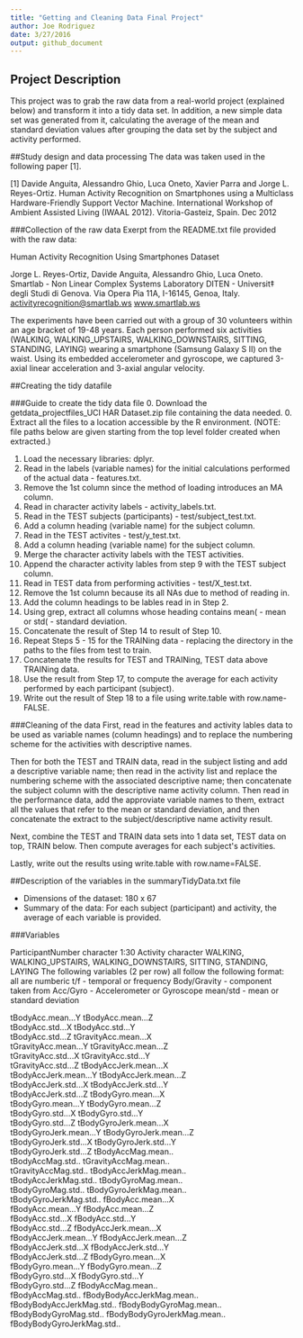 ```yaml
---
title: "Getting and Cleaning Data Final Project"
author: Joe Rodriguez
date: 3/27/2016
output: github_document
---
```


## Project Description
This project was to grab the raw data from a real-world project (explained below) and transform it into a tidy data set.  In addition, a new simple data set was generated from it, calculating the average of the mean and standard deviation values after grouping the data set by the subject and activity performed.


##Study design and data processing
The data was taken used in the following paper [1].

[1] Davide Anguita, Alessandro Ghio, Luca Oneto, Xavier Parra and Jorge L. Reyes-Ortiz. Human Activity Recognition on Smartphones using a Multiclass Hardware-Friendly Support Vector Machine. International Workshop of Ambient Assisted Living (IWAAL 2012). Vitoria-Gasteiz, Spain. Dec 2012

###Collection of the raw data
Exerpt from the README.txt file provided with the raw data:

Human Activity Recognition Using Smartphones Dataset

Jorge L. Reyes-Ortiz, Davide Anguita, Alessandro Ghio, Luca Oneto.
Smartlab - Non Linear Complex Systems Laboratory
DITEN - Universit‡ degli Studi di Genova.
Via Opera Pia 11A, I-16145, Genoa, Italy.
activityrecognition@smartlab.ws
www.smartlab.ws

The experiments have been carried out with a group of 30 volunteers within an age bracket of 19-48 years. Each person performed six activities (WALKING, WALKING_UPSTAIRS, WALKING_DOWNSTAIRS, SITTING, STANDING, LAYING) wearing a smartphone (Samsung Galaxy S II) on the waist. Using its embedded accelerometer and gyroscope, we captured 3-axial linear acceleration and 3-axial angular velocity.

##Creating the tidy datafile

###Guide to create the tidy data file
0. Download the getdata_projectfiles_UCI HAR Dataset.zip file containing the data needed.
0. Extract all the files to a location accessible by the R environment. (NOTE: file paths below are given starting from the top level folder created when extracted.)
1. Load the necessary libraries: dplyr.
2. Read in the labels (variable names) for the initial calculations performed of the actual data - features.txt.
3. Remove the 1st column since the method of loading introduces an MA column.
4. Read in character activity labels - activity_labels.txt.
5. Read in the TEST subjects (participants) - test/subject_test.txt.
6. Add a column heading (variable name) for the subject column.
7. Read in the TEST activites - test/y_test.txt. 
8. Add a column heading (variable name) for the subject column.
9. Merge the character activity labels with the TEST activities.
10. Append the character activity lables from step 9 with the TEST subject column.
11. Read in TEST data from performing activities - test/X_test.txt.
12. Remove the 1st column because its all NAs due to method of reading in.
13. Add the column headings to be lables read in in Step 2.
14. Using grep, extract all columns whose heading contains mean( - mean or std( - standard deviation.
15. Concatenate the result of Step 14 to result of Step 10.
16. Repeat Steps 5 - 15 for the TRAINing data - replacing the directory in the paths to the files from test to train.
17. Concatenate the results for TEST and TRAINing, TEST data above TRAINing data.
18. Use the result from Step 17, to compute the average for each activity performed by each participant (subject).
19. Write out the result of Step 18 to a file using write.table with row.name-FALSE.

###Cleaning of the data
First, read in the features and activity lables data to be used as variable names (column headings) and to replace the numbering scheme for the activities with descriptive names. 

Then for both the TEST and TRAIN data, read in the subject listing and add a descriptive variable name; then read in the activity list and replace the numbering scheme with the associated descriptive name; then concatenate the subject column with the descriptive name activity column.  Then read in the performance data, add the approviate variable names to them, extract all the values that refer to the mean or standard deviation, and then concatenate the extract to the subject/descriptive name activity result.

Next, combine the TEST and TRAIN data sets into 1 data set, TEST data on top, TRAIN below.  Then compute averages for each subject's activities.

Lastly, write out the results using write.table with row.name=FALSE.

##Description of the variables in the summaryTidyData.txt file
 - Dimensions of the dataset: 180 x 67
 - Summary of the data:
    For each subject (participant) and activity, the average of each variable is provided.

###Variables

ParticipantNumber   character   1:30
Activity            character   WALKING, WALKING_UPSTAIRS, WALKING_DOWNSTAIRS,                                 SITTING, STANDING, LAYING
The following variables (2 per row) all follow the following format:
    all are numberic 
    t/f - temporal or frequency
    Body/Gravity - component taken from
    Acc/Gyro - Accelerometer or Gyroscope
    mean/std - mean or standard deviation

tBodyAcc.mean...Y           tBodyAcc.mean...Z          
tBodyAcc.std...X            tBodyAcc.std...Y           
tBodyAcc.std...Z            tGravityAcc.mean...X       
tGravityAcc.mean...Y        tGravityAcc.mean...Z       
tGravityAcc.std...X         tGravityAcc.std...Y        
tGravityAcc.std...Z         tBodyAccJerk.mean...X      
tBodyAccJerk.mean...Y       tBodyAccJerk.mean...Z      
tBodyAccJerk.std...X        tBodyAccJerk.std...Y       
tBodyAccJerk.std...Z        tBodyGyro.mean...X         
tBodyGyro.mean...Y          tBodyGyro.mean...Z         
tBodyGyro.std...X           tBodyGyro.std...Y          
tBodyGyro.std...Z           tBodyGyroJerk.mean...X     
tBodyGyroJerk.mean...Y      tBodyGyroJerk.mean...Z     
tBodyGyroJerk.std...X       tBodyGyroJerk.std...Y      
tBodyGyroJerk.std...Z       tBodyAccMag.mean..         
tBodyAccMag.std..           tGravityAccMag.mean..      
tGravityAccMag.std..        tBodyAccJerkMag.mean..     
tBodyAccJerkMag.std..       tBodyGyroMag.mean..        
tBodyGyroMag.std..          tBodyGyroJerkMag.mean..    
tBodyGyroJerkMag.std..      fBodyAcc.mean...X          
fBodyAcc.mean...Y           fBodyAcc.mean...Z          
fBodyAcc.std...X            fBodyAcc.std...Y           
fBodyAcc.std...Z            fBodyAccJerk.mean...X      
fBodyAccJerk.mean...Y       fBodyAccJerk.mean...Z      
fBodyAccJerk.std...X        fBodyAccJerk.std...Y       
fBodyAccJerk.std...Z        fBodyGyro.mean...X         
fBodyGyro.mean...Y          fBodyGyro.mean...Z         
fBodyGyro.std...X           fBodyGyro.std...Y          
fBodyGyro.std...Z           fBodyAccMag.mean..         
fBodyAccMag.std..           fBodyBodyAccJerkMag.mean.. 
fBodyBodyAccJerkMag.std..   fBodyBodyGyroMag.mean..    
fBodyBodyGyroMag.std..      fBodyBodyGyroJerkMag.mean..
fBodyBodyGyroJerkMag.std.. 
